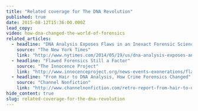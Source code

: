 ```yaml
---
title: "Related coverage for The DNA Revolution"
published: true
date: 2015-08-12T15:36:00.000Z
lead_copy:
video: how-dna-changed-the-world-of-forensics
related_articles:
  - headline: "DNA Analysis Exposes Flaws in an Inexact Forensic Science"
    source: "The New York Times"
    link: "http://www.nytimes.com/2014/05/19/us/dna-analysis-exposes-an-inexact-forensic-science.html?_r=0"
  - headline: "Flawed Forensics Still a Factor"
    source: "The Innocence Project"
    link: "http://www.innocenceproject.org/news-events-exonerations/flawed-forensics-still-a-factor"
  - headline: "From Hair to DNA Analysis, How Crime Forensics Changed"
    source: "Channel Nonfiction"
    link: "http://www.channelnonfiction.com/retro-report-from-hair-to-dna-analysis-how-forensics-changed-11-minutes-2014-new-york-times/"
hide_content: true
slug: related-coverage-for-the-dna-revolution
---
```


